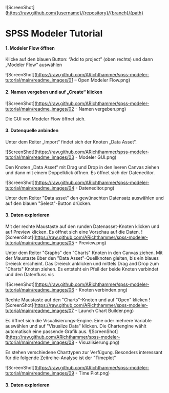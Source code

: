 
![ScreenShot](https://raw.github.com/{username}/{repository}/{branch}/{path}


#  SPSS Modeler Tutorial


#### 1. Modeler Flow öffnen
Klicke auf den blauen Button: “Add to project” (oben rechts) und dann „Modeler Flow“ auswählen

![ScreenShot](https://raw.github.com/ARichthammer/spss-modeler-tutorial/main/readme_images/01 – Open Modeler Flow.png)


#### 2. Namen vergeben und auf „Create“ klicken

![ScreenShot](https://raw.github.com/ARichthammer/spss-modeler-tutorial/main/readme_images/02 - Namen vergeben.png)

Die GUI von Modeler Flow öffnet sich.

#### 3. Datenquelle anbinden
Unter dem Reiter „Import“ findet sich der Knoten „Data Asset“. 

![ScreenShot](https://raw.github.com/ARichthammer/spss-modeler-tutorial/main/readme_images/03 - Modeler GUI.png)

Den Knoten „Data Asset“ mit Drag und Drop in den leeren Canvas ziehen und dann mit einem Doppelklick öffnen. Es öffnet sich der Dateneditor.

![ScreenShot](https://raw.github.com/ARichthammer/spss-modeler-tutorial/main/readme_images/04 - Dateneditor.png)

Unter dem Reiter "Data asset" den gewünschten Datensatz auswählen und auf den blauen "Select"-Button drücken.

#### 3. Daten explorieren
Mit der rechte Maustaste auf den runden Datenasset-Knoten klicken und auf Preview klicken. Es öffnet sich eine Vorschau auf die Daten.
![ScreenShot](https://raw.github.com/ARichthammer/spss-modeler-tutorial/main/readme_images/05 - Preview.png)

Unter dem Reiter "Graphs" den "Charts" Knoten in den Canvas ziehen. Mit der Maustaste über den "Data Asset"-Quellknoten gleiten, bis ein blaues Dreieck erscheint. Das Dreieck anklicken und mittels Drag and Drop zum "Charts" Knoten ziehen. Es entsteht ein Pfeil der beide Knoten verbindet und den Datenfluss vis

![ScreenShot](https://raw.github.com/ARichthammer/spss-modeler-tutorial/main/readme_images/06 - Knoten verbinden.png)

Rechte Maustaste auf den "Charts"-Knoten und auf "Open" klicken
![ScreenShot](https://raw.github.com/ARichthammer/spss-modeler-tutorial/main/readme_images/07 - Launch Chart Builder.png)

Es öffnet sich die Visualisierungs-Engine.
Eine oder mehrere Variable auswählen und auf "Visualize Data" klicken. Die Chartengine wählt automatisch eine passende Grafik aus.
![ScreenShot](https://raw.github.com/ARichthammer/spss-modeler-tutorial/main/readme_images/08 - Visualisierung.png)

Es stehen verschiedene Charttypen zur Verfügung. Besonders interessant für die folgende Zeitreihe-Analyse ist der "Timeplot"

![ScreenShot](https://raw.github.com/ARichthammer/spss-modeler-tutorial/main/readme_images/09 - Time Plot.png)


#### 3. Daten explorieren


